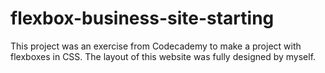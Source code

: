 # flexbox-business-site-starting

This project was an exercise from Codecademy to make a project with flexboxes in CSS. The layout of this website was fully designed by myself. 
